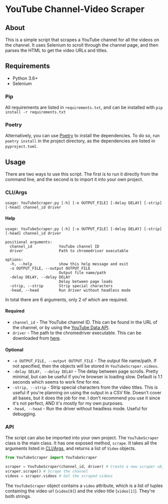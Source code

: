 # YouTube Channel-Video Scraper

## About

This is a simple script that scrapes a YouTube channel for all the videos on the channel. It uses Selenium to scroll through the channel page, and then parses the HTML to get the video URLs and titles.

## Requirements

* Python 3.6+
* Selenium

### Pip

All requirements are listed in `requirements.txt`, and can be installed with `pip install -r requirements.txt`

### Poetry

Alternatively, you can use [Poetry](https://python-poetry.org/) to install the dependencies. To do so, run `poetry install` in the project directory, as the dependencies are listed in `pyproject.toml`.

## Usage

There are two ways to use this script. The first is to run it directly from the command line, and the second is to import it into your own project.

### CLI/Args

```
usage: YouTubeScraper.py [-h] [-o OUTPUT_FILE] [-delay DELAY] [-strip] [-head] channel_id driver
```

#### Help
```
usage: YouTubeScraper.py [-h] [-o OUTPUT_FILE] [-delay DELAY] [-strip] [-head] channel_id driver

positional arguments:
  channel_id            YouTube channel ID
  driver                Path to chromedriver executable

options:
  -h, --help            show this help message and exit
  -o OUTPUT_FILE, --output OUTPUT_FILE
                        Output file name/path
  -delay DELAY, --delay DELAY
                        Delay between page loads
  -strip, --strip       Strip special characters
  -head, --head         Run driver without headless mode
```

In total there are 6 arguments, only 2 of which are required.

#### Required

* `channel_id` - The YouTube channel ID. This can be found in the URL of the channel, or by using the [YouTube Data API](https://developers.google.com/youtube/v3/docs/channels/list).
* `driver` - The path to the chromedriver executable. This can be downloaded from [here](https://chromedriver.chromium.org/downloads).

#### Optional

* `-o OUTPUT_FILE, --output OUTPUT_FILE` - The output file name/path. If not specified, then the objects will be stored in `YouTubeScraper.videos`.
* `-delay DELAY, --delay DELAY` - The delay between page scrolls. Pretty minimal, but can be useful if you're browser is loading slow. Default is 1.1 seconds which seems to work fine for me.
* `-strip, --strip` - Strip special characters from the video titles. This is useful if you're planning on using the output in a CSV file. Doesn't cover all bases, but it does the job for me. I don't recommend you use it since it's not perfect, AND it's mostly for my own purposes.
* `-head, --head` - Run the driver without headless mode. Useful for debugging.

### API

The script can also be imported into your own project. The `YouTubeScraper` class is the main class. It has one exposed method, `scrape`. It takes all the arguments listed in [CLI/Args](#Help), and returns a list of `Video` objects.

```python
from YouTubeScraper import YouTubeScraper

scraper = YouTubeScraper(channel_id, driver) # Create a new scraper object
scraper.scrape() # Scrape the channel
videos = scraper.videos # Get the scraped videos
```

The `YouTubeScraper` object contains a `video` attribute, which is a list of tuples containing the video url (`video[0]`) and the video title (`video[1]`). They're both strings.
